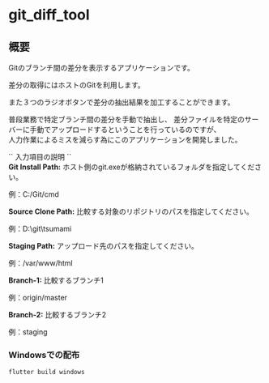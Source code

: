 # git_diff_tool

## 概要
<p>Gitのブランチ間の差分を表示するアプリケーションです。</p>
<p>差分の取得にはホストのGitを利用します。</p>
<p>また３つのラジオボタンで差分の抽出結果を加工することができます。</p>

<p>普段業務で特定ブランチ間の差分を手動で抽出し、
差分ファイルを特定のサーバーに手動でアップロードするということを行っているのですが、</br>
人力作業によるミスを減らす為にこのアプリケーションを開発しました。</p>
``
入力項目の説明
``

<div>
<span style="font-weight: bold">Git Install Path:</span>
<span>ホスト側のgit.exeが格納されているフォルダを指定してください。</span>
<p>例：C:/Git/cmd</p>
</div>

<div>
<span style="font-weight: bold">Source Clone Path:</span>
<span>比較する対象のリポジトリのパスを指定してください。</span>
<p>例：D:\git\tsumami</p>
</div>

<div>
<span style="font-weight: bold">Staging Path:</span>
<span>アップロード先のパスを指定してください。</span>
<p>例：/var/www/html</p>
</div>

<div>
<span style="font-weight: bold">Branch-1:</span>
<span>比較するブランチ1</span>
<p>例：origin/master</p>
</div>

<div>
<span style="font-weight: bold">Branch-2:</span>
<span>比較するブランチ2</span>
<p>例：staging</p>
</div>


### Windowsでの配布
```
flutter build windows
```